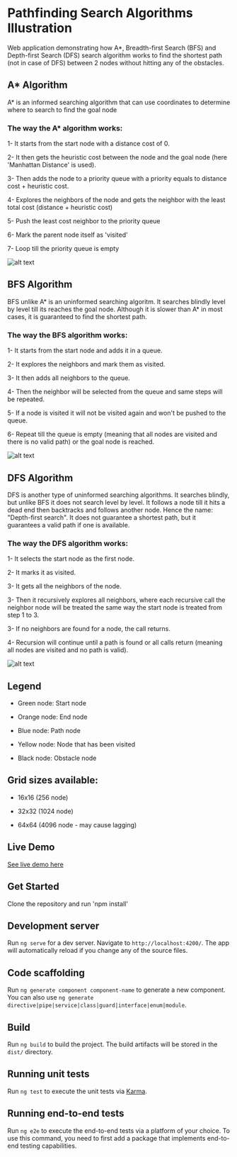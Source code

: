 # Pathfinding Search Algorithms Illustration

Web application demonstrating how A*, Breadth-first Search (BFS) and Depth-first Search (DFS) search algorithm works to find the shortest path (not in case of DFS) between 2 nodes without hitting any of the obstacles.

## A* Algorithm
A* is an informed searching algorithm that can use coordinates to determine where to search to find the goal node

### The way the A* algorithm works:
1- It starts from the start node with a distance cost of 0.

2- It then gets the heuristic cost between the node and the goal node (here 'Manhattan Distance' is used).

3- Then adds the node to a priority queue with a priority equals to distance cost + heuristic cost.

4- Explores the neighbors of the node and gets the neighbor with the least total cost (distance + heuristic cost)

5- Push the least cost neighbor to the priority queue

6- Mark the parent node itself as 'visited'

7- Loop till the priority queue is empty

![alt text](https://i.ibb.co/sttRd3n/ezgif-2-225acda74b.gif)


## BFS Algorithm
BFS unlike A* is an uninformed searching algoritm. It searches blindly level by level till its reaches the goal node. Although it is slower than A* in most cases, it is guaranteed to find the shortest path.

### The way the BFS algorithm works:
1- It starts from the start node and adds it in a queue.

2- It explores the neighbors and mark them as visited.

3- It then adds all neighbors to the queue.

4- Then the neighbor will be selected from the queue and same steps will be repeated.

5- If a node is visited it will not be visited again and won't be pushed to the queue.

6- Repeat till the queue is empty (meaning that all nodes are visited and there is no valid path) or the goal node is reached.

![alt text](https://i.ibb.co/HPBkZsf/ezgif-4-6701804219.gif)


## DFS Algorithm
DFS is another type of uninformed searching algorithms. It searches blindly, but unlike BFS it does not search level by level. It follows a node till it hits a dead end then backtracks and follows another node. Hence the name: "Depth-first search". It does not guarantee a shortest path, but it guarantees a valid path if one is available.

### The way the DFS algorithm works:
1- It selects the start node as the first node.

2- It marks it as visited.

3- It gets all the neighbors of the node.

3- Then it recursively explores all neighbors, where each recursive call the neighbor node will be treated the same way the start node is treated from step 1 to 3.

3- If no neighbors are found for a node, the call returns.

4- Recursion will continue until a path is found or all calls return (meaning all nodes are visited and no path is valid).

![alt text](https://i.ibb.co/JBdQncS/ezgif-2-5c4228cd35.gif)


## Legend
- Green node: Start node

- Orange node: End node

- Blue node: Path node

- Yellow node: Node that has been visited

- Black node: Obstacle node

## Grid sizes available:
- 16x16 (256 node)

- 32x32 (1024 node)

- 64x64 (4096 node - may cause lagging)


## Live Demo
[See live demo here](https://pathfinding-algorithms.web.app/)

## Get Started
Clone the repository and run 'npm install'

## Development server

Run `ng serve` for a dev server. Navigate to `http://localhost:4200/`. The app will automatically reload if you change any of the source files.

## Code scaffolding

Run `ng generate component component-name` to generate a new component. You can also use `ng generate directive|pipe|service|class|guard|interface|enum|module`.

## Build

Run `ng build` to build the project. The build artifacts will be stored in the `dist/` directory.

## Running unit tests

Run `ng test` to execute the unit tests via [Karma](https://karma-runner.github.io).

## Running end-to-end tests

Run `ng e2e` to execute the end-to-end tests via a platform of your choice. To use this command, you need to first add a package that implements end-to-end testing capabilities.
